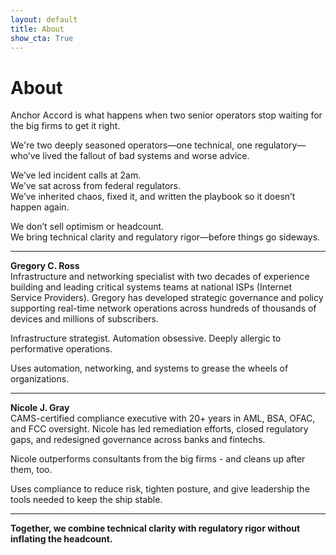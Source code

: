 ```yaml
---
layout: default
title: About
show_cta: True
---
```

# About
Anchor Accord is what happens when two senior operators stop waiting for the big firms to get it right.

We're two deeply seasoned operators—one technical, one regulatory—who’ve lived
the fallout of bad systems and worse advice.

We’ve led incident calls at 2am.  
We’ve sat across from federal regulators.  
We’ve inherited chaos, fixed it, and written the playbook so it doesn’t happen again.

We don’t sell optimism or headcount.  
We bring technical clarity and regulatory rigor—before things go sideways.

---

**Gregory C. Ross**  
Infrastructure and networking specialist with two decades 
of experience building and leading critical systems teams at 
national ISPs (Internet Service Providers). Gregory has developed
strategic governance and policy supporting real-time network operations
across hundreds of thousands of devices and millions of subscribers.

Infrastructure strategist. Automation obsessive.
Deeply allergic to performative operations.

Uses automation, networking, and systems to grease the wheels of organizations.

---

**Nicole J. Gray**  
CAMS-certified compliance executive with 20+ years in AML, BSA, OFAC, and FCC
oversight. Nicole has led remediation efforts, closed regulatory gaps, and
redesigned governance across banks and fintechs.

Nicole outperforms consultants from the big firms - and cleans up after them, too.

Uses compliance to reduce risk, tighten posture, and give leadership the tools
needed to keep the ship stable.

---

**Together, we combine technical clarity with regulatory rigor without inflating the headcount.**